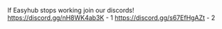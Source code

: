 If Easyhub stops working join our discords!
https://discord.gg/nH8WK4ab3K - 1 
 https://discord.gg/s67EfHgAZt - 2
